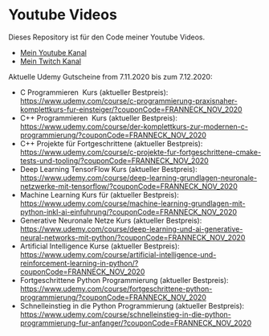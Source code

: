 # Youtube Videos

Dieses Repository ist für den Code meiner Youtube Videos.

- [Mein Youtube Kanal](https://www.youtube.com/channel/UCVB-cOn8vtlU4RUbcua1ycQ/)
- [Mein Twitch Kanal](https://www.twitch.tv/frannecklp)

Aktuelle Udemy Gutscheine from 7.11.2020 bis zum 7.12.2020:

- C Programmieren  Kurs (aktueller Bestpreis):
<https://www.udemy.com/course/c-programmierung-praxisnaher-komplettkurs-fur-einsteiger/?couponCode=FRANNECK_NOV_2020>
- C++ Programmieren  Kurs (aktueller Bestpreis):
<https://www.udemy.com/course/der-komplettkurs-zur-modernen-c-programmierung/?couponCode=FRANNECK_NOV_2020>
- C++ Projekte für Fortgeschrittene (aktueller Bestpreis):
<https://www.udemy.com/course/c-projekte-fur-fortgeschrittene-cmake-tests-und-tooling/?couponCode=FRANNECK_NOV_2020>
- Deep Learning TensorFlow Kurs (aktueller Bestpreis):
<https://www.udemy.com/course/deep-learning-grundlagen-neuronale-netzwerke-mit-tensorflow/?couponCode=FRANNECK_NOV_2020>
- Machine Learning Kurs für (aktueller Bestpreis):
<https://www.udemy.com/course/machine-learning-grundlagen-mit-python-inkl-ai-einfuhrung/?couponCode=FRANNECK_NOV_2020>
- Generative Neuronale Netze Kurs (aktueller Bestpreis):
<https://www.udemy.com/course/deep-learning-und-ai-generative-neural-networks-mit-python/?couponCode=FRANNECK_NOV_2020>
- Artificial Intelligence Kurse (aktueller Bestpreis):
<https://www.udemy.com/course/artificial-intelligence-und-reinforcement-learning-in-python/?couponCode=FRANNECK_NOV_2020>
- Fortgeschrittene Python Programmierung (aktueller Bestpreis):
<https://www.udemy.com/course/fortgeschrittene-python-programmierung/?couponCode=FRANNECK_NOV_2020>
- Schnelleinstieg in die Python Programmierung (aktueller Bestpreis):
<https://www.udemy.com/course/schnelleinstieg-in-die-python-programmierung-fur-anfanger/?couponCode=FRANNECK_NOV_2020>
